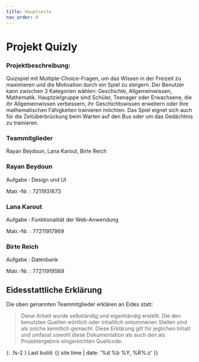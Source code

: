 ```yaml
---
title: Hauptseite
nav_order: 0
---
```




# Projekt Quizly

### Projektbeschreibung:
Quizspiel mit Multiple-Choice-Fragen, um das Wissen in der Freizeit zu maximieren und die Motivation durch ein Spiel zu steigern. Der Benutzer kann zwischen 3 Kategorien wählen: Geschichte, Allgemeinwissen, Mathematik. Hauptzielgruppe sind Schüler, Teenager oder Erwachsene, die ihr Allgemeinwissen verbessern, ihr Geschichtswissen erweitern oder ihre mathematischen Fähigkeiten trainieren möchten. Das Spiel eignet sich auch für die Zeitüberbrückung beim Warten auf den Bus oder um das Gedächtnis zu trainieren.

### Teammitglieder

Rayan Beydoun, Lana Karout, Birte Reich


### Rayan Beydoun 
Aufgabe
: Design und UI

Matr.-Nr.
: 7211931673

### Lana Karout

Aufgabe
: Funktionalität der Web-Anwendung

Matr.-Nr.
: 77211917969

### Birte Reich

Aufgabe
: Datenbank

Matr.-Nr.
: 77211919569


## Eidesstattliche Erklärung

Die oben genannten Teammitglieder erklären an Eides statt:

> Diese Arbeit wurde selbständig und eigenhändig erstellt. Die den benutzten Quellen wörtlich oder inhaltlich entommenen Stellen sind als solche kenntlich gemacht. Diese Erklärung gilt für jeglichen Inhalt und umfasst sowohl diese Dokumentation als auch den als Projektergebnis eingereichten Quellcode.

{: .fs-2 }
Last build: {{ site.time | date: '%d %b %Y, %R%:z' }}